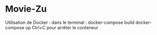 # Movie-Zu

Utilisation de Docker : dans le terminal :
    docker-compose build
    docker-compose up
    Ctrl+C pour arrêter le conteneur